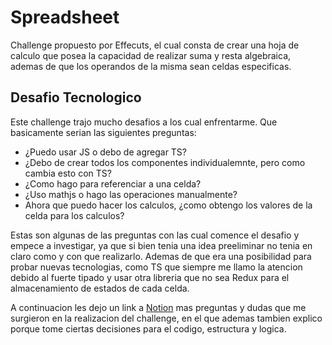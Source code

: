 # Spreadsheet 
Challenge propuesto por Effecuts, el cual consta de crear una hoja de calculo que posea la capacidad de realizar suma y resta algebraica, ademas de que los operandos de la misma sean celdas especificas.

## Desafio Tecnologico
Este challenge trajo mucho desafios a los cual enfrentarme. Que basicamente serian las siguientes preguntas:
- ¿Puedo usar JS o debo de agregar TS?
- ¿Debo de crear todos los componentes individualemnte, pero como cambia esto con TS?
- ¿Como hago para referenciar a una celda?
- ¿Uso mathjs o hago las operaciones manualmente?
- Ahora que puedo hacer los calculos, ¿como obtengo los valores de la celda para los calculos?

Estas son algunas de las preguntas con las cual comence el desafio y empece a investigar, ya que si bien tenia una idea preeliminar no tenia en claro como y con que realizarlo. Ademas de que era una posibilidad para probar nuevas tecnologias, como TS que siempre me llamo la atencion debido al fuerte tipado y usar otra libreria que no sea Redux para el almacenamiento de estados de cada celda.

A continuacion les dejo un link a [Notion](https://kollerman.notion.site/Effectus-Challenge-15d41685d65b4afbb912a9f01f24b3d7) mas preguntas y dudas que me surgieron en la realizacion del challenge, en el que ademas tambien explico porque tome ciertas decisiones para el codigo, estructura y logica.
